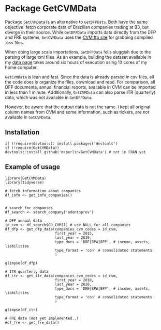 # Package GetCVMData


Package `GetCVMData` is an alternative to `GetDFPData`. Both have the same objective: fetch corporate data of Brazilian companies trading at B3, but diverge in their source. While `GetDFPData` imports data directly from the DFP and FRE systems, `GetCVMData` uses the [CVM ftp site](http://dados.cvm.gov.br/dados/CIA_ABERTA/) for grabbing compiled .csv files.

When doing large scale importations, `GetDFPData` fells sluggish due to the parsing of large xml files. As an example, building the dataset available in my [data page](https://www.msperlin.com/blog/data/data/) takes around six hours of execution using 10 cores of my home computer.

`GetCVMData` is lean and fast. Since the data is already parsed in csv files, all the code does is organize the files, download and read. For comparison, all DFP documents, annual financial reports, available in CVM can be imported in less than 1 minute. Additionally, `GetCVMData` can also parse ITR (quarterly) data, which was not available in `GetDFPData`.

However, be aware that the output data is not the same. I kept all original column names from CVM and some information, such as tickers, are not available in `GetCVMData`. 

## Installation

```
if (!require(devtools)) install.packages('devtools')
if (!require(GetCVMData)) devtools::install_github('msperlin/GetCVMData') # not in CRAN yet
```

## Example of usage

```
library(GetCVMData)
library(tidyverse)

# fetch information about companies
df_info <- get_info_companies()


# search for companies
df_search <- search_company('odontoprev')

# DFP annual data
id_cvm <- df_search$CD_CVM[1] # use NULL for all companies
df_dfp <- get_dfp_data(companies_cvm_codes = id_cvm, 
                       first_year = 2015,
                       last_year = 2019,
                       type_docs = 'DRE|BPA|BPP', # income, assets, liabilities
                       type_format = 'con' # consolidated statements
                       )

glimpse(df_dfp)

# ITR quarterly data
df_itr <- get_itr_data(companies_cvm_codes = id_cvm, 
                       first_year = 2010,
                       last_year = 2020,
                       type_docs = 'DRE|BPA|BPP', # income, assets, liabilities
                       type_format = 'con' # consolidated statements
                       )

glimpse(df_itr)

# FRE data (not yet implemented..)
#df_fre <- get_fre_data()
```
